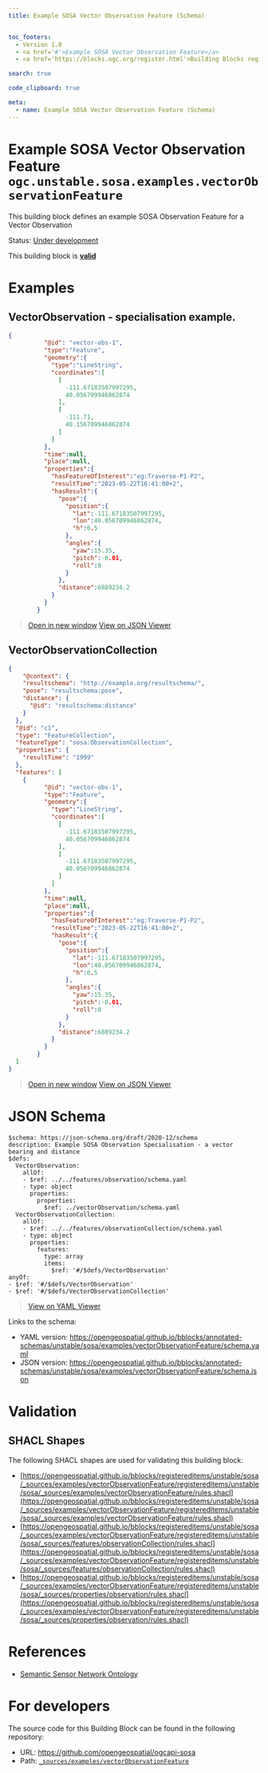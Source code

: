 ```yaml
---
title: Example SOSA Vector Observation Feature (Schema)


toc_footers:
  - Version 1.0
  - <a href='#'>Example SOSA Vector Observation Feature</a>
  - <a href='https://blocks.ogc.org/register.html'>Building Blocks register</a>

search: true

code_clipboard: true

meta:
  - name: Example SOSA Vector Observation Feature (Schema)
---
```



# Example SOSA Vector Observation Feature `ogc.unstable.sosa.examples.vectorObservationFeature`

This building block defines an example SOSA Observation Feature for a Vector Observation

<p class="status">
    <span data-rainbow-uri="http://www.opengis.net/def/status">Status</span>:
    <a href="http://www.opengis.net/def/status/under-development" target="_blank" data-rainbow-uri>Under development</a>
</p>

<aside class="success">
This building block is <strong><a href="https://github.com/opengeospatial/bblocks/blob/master/tests/unstable/sosa/examples/vectorObservationFeature/" target="_blank">valid</a></strong>
</aside>

# Examples

## VectorObservation - specialisation example.



```json
{
          "@id": "vector-obs-1",
          "type":"Feature",
          "geometry":{
            "type":"LineString",
            "coordinates":[
              [
                -111.67183507997295,
                40.056709946862874
              ],
              [
                -111.71,
                40.156709946862874
              ]
            ]
          },
          "time":null,
          "place":null,
          "properties":{
            "hasFeatureOfInterest":"eg:Traverse-P1-P2",
            "resultTime":"2023-05-22T16:41:00+2",
            "hasResult":{
              "pose":{
                "position":{
                  "lat":-111.67183507997295,
                  "lon":40.056709946862874,
                  "h":0.5
                },
                "angles":{
                  "yaw":15.35,
                  "pitch":-0.01,
                  "roll":0
                }
              },
              "distance":6889234.2
            }
          }
        }

```

<blockquote class="lang-specific json">
  <p class="example-links">
    <a target="_blank" href="https://opengeospatial.github.io/bblocks/tests/unstable/sosa/examples/vectorObservationFeature/example_1_1.json">Open in new window</a>
    <a target="_blank" href="https://avillar.github.io/TreedocViewer/?dataParser=json&amp;dataUrl=https%3A%2F%2Fopengeospatial.github.io%2Fbblocks%2Ftests%2Funstable%2Fsosa%2Fexamples%2FvectorObservationFeature%2Fexample_1_1.json&amp;expand=2&amp;option=%7B%22showTable%22%3A+false%7D">View on JSON Viewer</a></p>
</blockquote>



## VectorObservationCollection



```json
{
    "@context": {
    "resultschema": "http://example.org/resultschema/",
    "pose": "resultschema:pose",
    "distance": {
      "@id": "resultschema:distance"
    }
  },
  "@id": "c1",
  "type": "FeatureCollection",
  "featureType": "sosa:ObservationCollection",
  "properties": {
    "resultTime": "1999"
  },
  "features": [
    {
          "@id": "vector-obs-1",
          "type":"Feature",
          "geometry":{
            "type":"LineString",
            "coordinates":[
              [
                -111.67183507997295,
                40.056709946862874
              ],
              [
                -111.67183507997295,
                40.056709946862874
              ]
            ]
          },
          "time":null,
          "place":null,
          "properties":{
            "hasFeatureOfInterest":"eg:Traverse-P1-P2",
            "resultTime":"2023-05-22T16:41:00+2",
            "hasResult":{
              "pose":{
                "position":{
                  "lat":-111.67183507997295,
                  "lon":40.056709946862874,
                  "h":0.5
                },
                "angles":{
                  "yaw":15.35,
                  "pitch":-0.01,
                  "roll":0
                }
              },
              "distance":6889234.2
            }
          }
        }
  ]
}
```

<blockquote class="lang-specific json">
  <p class="example-links">
    <a target="_blank" href="https://opengeospatial.github.io/bblocks/tests/unstable/sosa/examples/vectorObservationFeature/example_2_1.json">Open in new window</a>
    <a target="_blank" href="https://avillar.github.io/TreedocViewer/?dataParser=json&amp;dataUrl=https%3A%2F%2Fopengeospatial.github.io%2Fbblocks%2Ftests%2Funstable%2Fsosa%2Fexamples%2FvectorObservationFeature%2Fexample_2_1.json&amp;expand=2&amp;option=%7B%22showTable%22%3A+false%7D">View on JSON Viewer</a></p>
</blockquote>



# JSON Schema

```yaml--schema
$schema: https://json-schema.org/draft/2020-12/schema
description: Example SOSA Observation Specialisation - a vector bearing and distance
$defs:
  VectorObservation:
    allOf:
    - $ref: ../../features/observation/schema.yaml
    - type: object
      properties:
        properties:
          $ref: ../vectorObservation/schema.yaml
  VectorObservationCollection:
    allOf:
    - $ref: ../../features/observationCollection/schema.yaml
    - type: object
      properties:
        features:
          type: array
          items:
            $ref: '#/$defs/VectorObservation'
anyOf:
- $ref: '#/$defs/VectorObservation'
- $ref: '#/$defs/VectorObservationCollection'

```

> <a target="_blank" href="https://avillar.github.io/TreedocViewer/?dataParser=yaml&amp;dataUrl=https%3A%2F%2Fopengeospatial.github.io%2Fbblocks%2Fannotated-schemas%2Funstable%2Fsosa%2Fexamples%2FvectorObservationFeature%2Fschema.yaml&amp;expand=2&amp;option=%7B%22showTable%22%3A+false%7D">View on YAML Viewer</a>

Links to the schema:

* YAML version: <a href="https://opengeospatial.github.io/bblocks/annotated-schemas/unstable/sosa/examples/vectorObservationFeature/schema.yaml" target="_blank">https://opengeospatial.github.io/bblocks/annotated-schemas/unstable/sosa/examples/vectorObservationFeature/schema.yaml</a>
* JSON version: <a href="https://opengeospatial.github.io/bblocks/annotated-schemas/unstable/sosa/examples/vectorObservationFeature/schema.json" target="_blank">https://opengeospatial.github.io/bblocks/annotated-schemas/unstable/sosa/examples/vectorObservationFeature/schema.json</a>

# Validation

## SHACL Shapes

The following SHACL shapes are used for validating this building block:

* [https://opengeospatial.github.io/bblocks/registereditems/unstable/sosa/_sources/examples/vectorObservationFeature/registereditems/unstable/sosa/_sources/examples/vectorObservationFeature/rules.shacl](https://opengeospatial.github.io/bblocks/registereditems/unstable/sosa/_sources/examples/vectorObservationFeature/registereditems/unstable/sosa/_sources/examples/vectorObservationFeature/rules.shacl)
* [https://opengeospatial.github.io/bblocks/registereditems/unstable/sosa/_sources/examples/vectorObservationFeature/registereditems/unstable/sosa/_sources/features/observationCollection/rules.shacl](https://opengeospatial.github.io/bblocks/registereditems/unstable/sosa/_sources/examples/vectorObservationFeature/registereditems/unstable/sosa/_sources/features/observationCollection/rules.shacl)
* [https://opengeospatial.github.io/bblocks/registereditems/unstable/sosa/_sources/examples/vectorObservationFeature/registereditems/unstable/sosa/_sources/properties/observation/rules.shacl](https://opengeospatial.github.io/bblocks/registereditems/unstable/sosa/_sources/examples/vectorObservationFeature/registereditems/unstable/sosa/_sources/properties/observation/rules.shacl)

# References

* [Semantic Sensor Network Ontology](https://www.w3.org/TR/vocab-ssn/)

# For developers

The source code for this Building Block can be found in the following repository:

* URL: <a href="https://github.com/opengeospatial/ogcapi-sosa" target="_blank">https://github.com/opengeospatial/ogcapi-sosa</a>
* Path:
<code><a href="https://github.com/opengeospatial/ogcapi-sosa/blob/HEAD/_sources/examples/vectorObservationFeature" target="_blank">_sources/examples/vectorObservationFeature</a></code>

